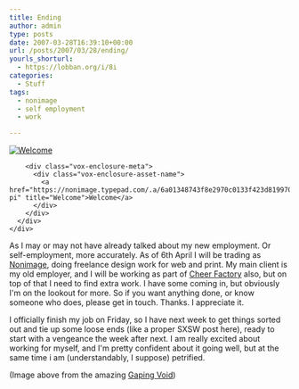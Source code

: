 ```yaml
---
title: Ending
author: admin
type: posts
date: 2007-03-28T16:39:10+00:00
url: /posts/2007/03/28/ending/
yourls_shorturl:
  - https://lobban.org/i/8i
categories:
  - Stuff
tags:
  - nonimage
  - self employment
  - work

---
```

<div class="vox-enclosure vox-enclosure-center vox-enclosure-large vox-photo-enclosure">
  <div class="vox-enclosure-inner">
    <div class="vox-enclosure-list">
      <div class="vox-enclosure-item vox-photo-asset vox-last">
        <div class="vox-enclosure-image">
          <a href="https://nonimage.typepad.com/.a/6a01348743f8e2970c0133f423d819970b-pi" title="Welcome"><img alt="Welcome" class="asset asset-image at-xid-6a01348743f8e2970c0133f423d819970b" src="https://nonimage.typepad.com/.a/6a01348743f8e2970c0133f423d819970b-320pi" /></a>
        </div>
        
        <div class="vox-enclosure-meta">
          <div class="vox-enclosure-asset-name">
            <a href="https://nonimage.typepad.com/.a/6a01348743f8e2970c0133f423d819970b-pi" title="Welcome">Welcome</a>
          </div>
        </div>
      </div>
    </div>
  </div>
</div>

<div>
  As I may or may not have already talked about my new employment. Or self-employment, more accurately. As of 6th April I will be trading as <a href="http://www.nonimage.com">Nonimage</a>, doing freelance design work for web and print. My main client is my old employer, and I will be working as part of <a href="http://www.cheerfactory.co.uk">Cheer Factory</a> also, but on top of that I need to find extra work. I have some coming in, but obviously I'm on the lookout for more. So if you want anything done, or know someone who does, please get in touch. Thanks. I appreciate it.</p> 
  
  <p>
    I officially finish my job on Friday, so I have next week to get things sorted out and tie up some loose ends (like a proper SXSW post here), ready to start with a vengeance the week after next. I am really excited about working for myself, and I'm pretty confident about it going well, but at the same time i am (understandably, I suppose) petrified.
  </p>
  
  <p>
    (Image above from the amazing <a href="http://www.gapingvoid.com/Moveable_Type/archives/003821.html">Gaping Void</a>)</div>